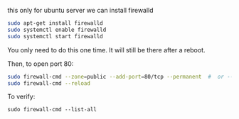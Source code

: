 this only for ubuntu server we can install firewalld

```bash
sudo apt-get install firewalld
sudo systemctl enable firewalld
sudo systemctl start firewalld
```

You only need to do this one time. It will still be there after a reboot.

Then, to open port 80:

```bash
sudo firewall-cmd --zone=public --add-port=80/tcp --permanent  #  or --add-service=http 
sudo firewall-cmd --reload
```

To verify:

`sudo firewall-cmd --list-all`
